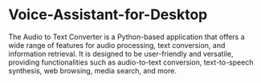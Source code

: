 # Voice-Assistant-for-Desktop
The Audio to Text Converter is a Python-based application that offers a wide range of features for audio processing, text conversion, and information retrieval. It is designed to be user-friendly and versatile, providing functionalities such as audio-to-text conversion, text-to-speech synthesis, web browsing, media search, and more.
